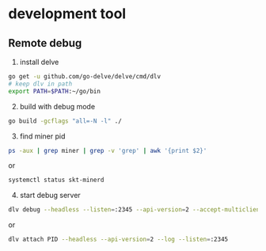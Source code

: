 # development tool

## Remote debug

1. install delve 

```bash
go get -u github.com/go-delve/delve/cmd/dlv
# keep dlv in path
export PATH=$PATH:~/go/bin
```

2. build with debug mode

```bash
go build -gcflags "all=-N -l" ./
```

3. find miner pid

```bash
ps -aux | grep miner | grep -v 'grep' | awk '{print $2}'
```

or 

```bash
systemctl status skt-minerd
```

4. start debug server 

```bash
dlv debug --headless --listen=:2345 --api-version=2 --accept-multiclient
```
or 
```bash
dlv attach PID --headless --api-version=2 --log --listen=:2345
```

